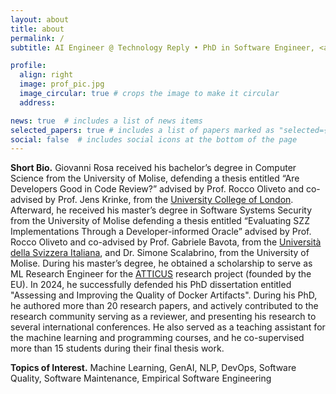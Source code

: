 ```yaml
---
layout: about
title: about
permalink: /
subtitle: AI Engineer @ Technology Reply • PhD in Software Engineer, <a href='https://www3.dipbioter.unimol.it/'>UNIMOL</a> • Italy

profile:
  align: right
  image: prof_pic.jpg
  image_circular: true # crops the image to make it circular
  address:

news: true  # includes a list of news items
selected_papers: true # includes a list of papers marked as "selected={true}"
social: false  # includes social icons at the bottom of the page
---
```


**Short Bio.** Giovanni Rosa received his bachelor’s degree in Computer Science from the University of Molise, defending a thesis entitled “Are Developers Good in Code Review?” advised by Prof. Rocco Oliveto and co-advised by Prof. Jens Krinke, from the <a href='https://www.ucl.ac.uk/crest/ucl-centre-research-evolution-search-and-testing-crest'>University College of London</a>. Afterward, he received his master’s degree in Software Systems Security from the University of Molise defending a thesis entitled “Evaluating SZZ Implementations Through a Developer-informed Oracle” advised by Prof. Rocco Oliveto and co-advised by Prof. Gabriele Bavota, from the <a href='https://www.si.usi.ch/'>Università della Svizzera Italiana</a>, and Dr. Simone Scalabrino, from the University of Molise. During his master’s degree, he obtained a scholarship to serve as ML Research Engineer for the <a href='https://atticus.regione.molise.it/'>ATTICUS</a> research project (founded by the EU).
In 2024, he successfully defended his PhD dissertation entitled "Assessing and Improving the Quality of Docker Artifacts".
During his PhD, he authored more than 20 research papers, and actively contributed to the research community serving as a reviewer, and presenting his research to several international conferences.
He also served as a teaching assistant for the machine learning and programming courses, and he co-supervised more than 15 students during their final thesis work.

**Topics of Interest.** Machine Learning, GenAI, NLP, DevOps, Software Quality, Software Maintenance, Empirical Software Engineering


